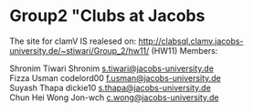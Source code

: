 # Group2 "Clubs at Jacobs
The site for clamV IS realesed on: http://clabsql.clamv.jacobs-university.de/~stiwari/Group_2/hw11/ (HW11)
Members:

Shronim	Tiwari	Shronim	s.tiwari@jacobs-university.de <br/>
Fizza	Usman	codelord00	f.usman@jacobs-university.de <br/>
Suyash	Thapa	dickie10	s.thapa@jacobs-university.de <br/>
Chun Hei	Wong 	Jon-wch	c.wong@jacobs-university.de <br/>
